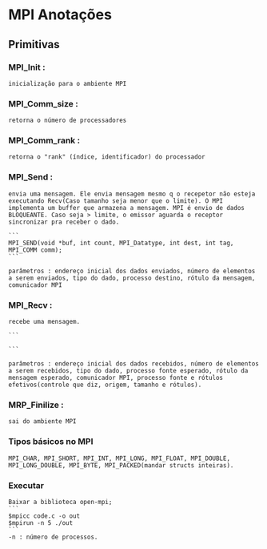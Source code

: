 # MPI Anotações

## Primitivas

### MPI_Init : 
    inicialização para o ambiente MPI

### MPI_Comm_size :
    retorna o número de processadores

### MPI_Comm_rank : 
    retorna o "rank" (índice, identificador) do processador

### MPI_Send : 
    envia uma mensagem. Ele envia mensagem mesmo q o recepetor não esteja executando Recv(Caso tamanho seja menor que o limite). O MPI implementa um buffer que armazena a mensagem. MPI é envio de dados BLOQUEANTE. Caso seja > limite, o emissor aguarda o receptor sincronizar pra receber o dado.

    ```
    MPI_SEND(void *buf, int count, MPI_Datatype, int dest, int tag, MPI_COMM comm);
    ```

    parâmetros : endereço inicial dos dados enviados, número de elementos a serem enviados, tipo do dado, processo destino, rótulo da mensagem, comunicador MPI

### MPI_Recv : 
    recebe uma mensagem.

    ```

    ```

    parâmetros : endereço inicial dos dados recebidos, número de elementos a serem recebidos, tipo do dado, processo fonte esperado, rótulo da mensagem esperado, comunicador MPI, processo fonte e rótulos efetivos(controle que diz, origem, tamanho e rótulos).

### MRP_Finilize : 
    sai do ambiente MPI

### Tipos básicos no MPI
    MPI_CHAR, MPI_SHORT, MPI_INT, MPI_LONG, MPI_FLOAT, MPI_DOUBLE, MPI_LONG_DOUBLE, MPI_BYTE, MPI_PACKED(mandar structs inteiras).


### Executar
    Baixar a biblioteca open-mpi;
    ```
    $mpicc code.c -o out
    $mpirun -n 5 ./out
    ```
    -n : número de processos.